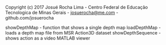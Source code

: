 Copyright (c) 2017 Josué Rocha Lima - Centro Federal de Educação
Tecnologica de Minas Gerais - josuerocha@me.com - github.com/josuerocha

showDepthMap - function that shows a single depth map
loadDepthMap - loads a depth map file from MSR Action3D dataset
showDepthSequence - shows action as a video MATLAB viewer

